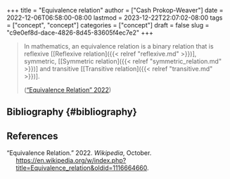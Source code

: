+++
title = "Equivalence relation"
author = ["Cash Prokop-Weaver"]
date = 2022-12-06T06:58:00-08:00
lastmod = 2023-12-22T22:07:02-08:00
tags = ["concept", "concept"]
categories = ["concept"]
draft = false
slug = "c9e0ef8d-dace-4826-8d45-83605f4ec7e2"
+++

> In mathematics, an equivalence relation is a binary relation that is reflexive [[Reflexive relation]({{< relref "reflexive.md" >}})], symmetric, [[Symmetric relation]({{< relref "symmetric_relation.md" >}})] and transitive [[Transitive relation]({{< relref "transitive.md" >}})].
>
> (<a href="#citeproc_bib_item_1">“Equivalence Relation” 2022</a>)


## Bibliography {#bibliography}

## References

<style>.csl-entry{text-indent: -1.5em; margin-left: 1.5em;}</style><div class="csl-bib-body">
  <div class="csl-entry"><a id="citeproc_bib_item_1"></a>“Equivalence Relation.” 2022. <i>Wikipedia</i>, October. <a href="https://en.wikipedia.org/w/index.php?title=Equivalence_relation&oldid=1116664660">https://en.wikipedia.org/w/index.php?title=Equivalence_relation&#38;oldid=1116664660</a>.</div>
</div>
